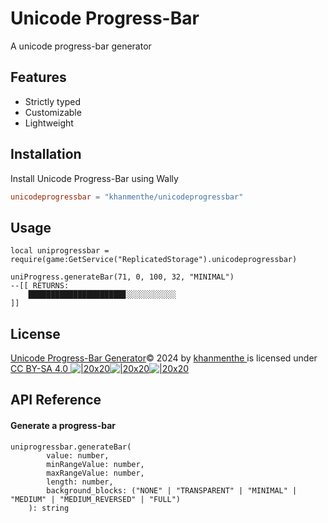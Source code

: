 
# Unicode Progress-Bar

A unicode progress-bar generator


## Features

- Strictly typed
- Customizable
- Lightweight


## Installation

Install Unicode Progress-Bar using Wally

```toml
unicodeprogressbar = "khanmenthe/unicodeprogressbar"
```
    
## Usage

```luau
local uniprogressbar = require(game:GetService("ReplicatedStorage").unicodeprogressbar)

uniProgress.generateBar(71, 0, 100, 32, "MINIMAL")
--[[ RETURNS:
    █████████████████████▊░░░░░░░░░░░
]]
```
## License

[Unicode Progress-Bar Generator](https://github.com/khanmenthe/unicodeprogressbar)© 2024 by [khanmenthe ](https://github.com/khanmenthe/)is licensed under [CC BY-SA 4.0 ![|20x20](upload://qFxLsmeYlZmZPDkUZy6ZBItKmmg.svg)![|20x20](upload://zRUvWIXkFRjiUcdQ7zsLxaNTXgW.svg)![|20x20](upload://ix5eihYREmVZjZmGBtYTnaLqFSr.svg)](https://creativecommons.org/licenses/by-sa/4.0/?ref=chooser-v1)
## API Reference

#### Generate a progress-bar
```luau
uniprogressbar.generateBar(
        value: number,
        minRangeValue: number,
        maxRangeValue: number,
        length: number,
        background_blocks: ("NONE" | "TRANSPARENT" | "MINIMAL" | "MEDIUM" | "MEDIUM_REVERSED" | "FULL")
    ): string
```
